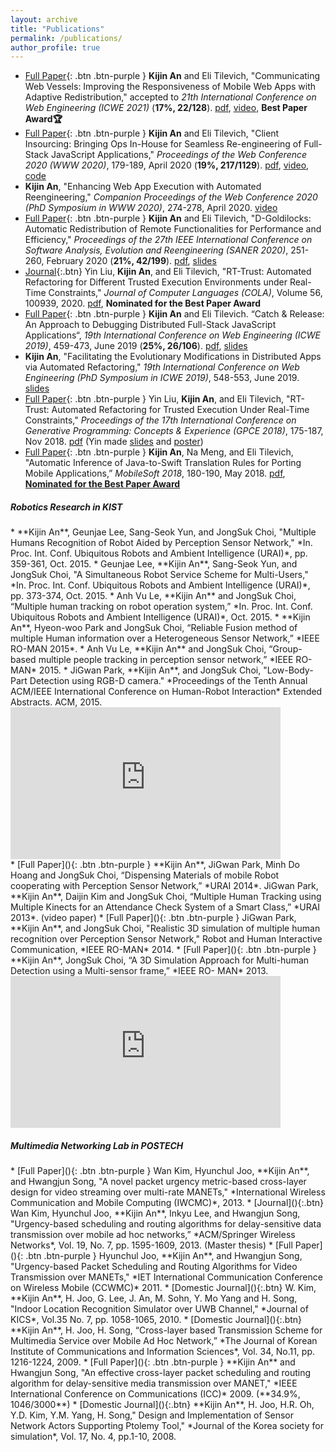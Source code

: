```yaml
---
layout: archive
title: "Publications"
permalink: /publications/
author_profile: true
---
```

* [Full Paper](){: .btn .btn-purple } **Kijin An** and Eli Tilevich, "Communicating Web Vessels: Improving the Responsiveness of Mobile Web Apps with Adaptive Redistribution," accepted to *21th International Conference on Web Engineering (ICWE 2021)* (**17%, 22/128**). [pdf](./ICWE_2021_paper_Kijin.pdf), [video](https://kjproj84.github.io/ICWE2021_KIJIN_AN.mp4), **Best Paper Award🏆**
* [Full Paper](){: .btn .btn-purple } **Kijin An** and Eli Tilevich, "Client Insourcing: Bringing Ops In-House for Seamless Re-engineering of Full-Stack JavaScript Applications," *Proceedings of the Web Conference 2020 (WWW 2020)*, 179-189, April 2020 (**19%, 217/1129**). [pdf](https://people.cs.vt.edu/~tilevich/papers/Client_Insourcing_WebConf2020.pdf), [video](https://youtu.be/69U5Y6HsAOw), [code](https://github.com/kjproj84/JS-RCI)
* **Kijin An**, "Enhancing Web App Execution with Automated Reengineering," *Companion Proceedings of the Web Conference 2020 (PhD Symposium in WWW 2020)*, 274-278, April 2020. [video](https://youtu.be/EvnTicEUkzU)
* [Full Paper](){: .btn .btn-purple } **Kijin An** and Eli Tilevich, "D-Goldilocks: Automatic Redistribution of Remote Functionalities for Performance and Efficiency," *Proceedings of the 27th IEEE International Conference on Software Analysis, Evolution and Reengineering (SANER 2020)*, 251-260, February 2020 (**21%, 42/199**). [pdf](https://people.cs.vt.edu/~tilevich/papers/SANER2020.pdf), [slides](./SANER20_D_Goldilocks.pdf) 
* [Journal](){:.btn} Yin Liu, **Kijin An**, and Eli Tilevich,  "RT-Trust: Automated Refactoring for Different Trusted Execution Environments under Real-Time Constraints," *Journal of Computer Languages (COLA)*, Volume 56, 100939, 2020. [pdf](https://people.cs.vt.edu/~tilevich/papers/RT_Trust_for_Journal.pdf), **Nominated for the Best Paper Award** 
* [Full Paper](){: .btn .btn-purple } **Kijin An** and Eli Tilevich. “Catch & Release: An Approach to Debugging Distributed Full-Stack JavaScript Applications“, *19th International Conference on Web Engineering (ICWE 2019)*, 459-473, June 2019 (**25%, 26/106**). [pdf](https://people.cs.vt.edu/~tilevich/papers/ICWE2019_debugging_insourcing.pdf), [slides](http://web.geni-pco.com/icwe2019/2Catch_Release_An_Approach_to_Debugging_Distributed_Full-Stack_JavaScript_Applications.pdf)
* **Kijin An**, "Facilitating the Evolutionary Modifications in Distributed Apps via Automated Refactoring," *19th International Conference on Web Engineering (PhD Symposium in ICWE 2019)*, 548-553, June 2019. [slides](http://web.geni-pco.com/icwe2019/3Facilitating_the_Evolutionary_Modifications_in_Distributed_Apps_via_Automated_Refactoring.pdf)
* [Full Paper](){: .btn .btn-purple } Yin Liu, **Kijin An**, and Eli Tilevich, "RT-Trust: Automated Refactoring for Trusted Execution Under Real-Time Constraints," *Proceedings of the 17th International Conference on Generative Programming: Concepts & Experience (GPCE 2018)*, 175-187, Nov 2018. [pdf](https://people.cs.vt.edu/~tilevich/papers/cpi-gpce.pdf) (Yin made [slides](https://drive.google.com/file/d/1Ucm3oZg4VfYglxhbplEIFLWWB35yWy80/view) and [poster](https://drive.google.com/file/d/1RO3zCYDZHClDxdlkMyO9zhIsmMEar1sa/view))
* [Full Paper](){: .btn .btn-purple } **Kijin An**, Na Meng, and Eli Tilevich, "Automatic Inference of Java-to-Swift Translation Rules for Porting Mobile Applications,” *MobileSoft 2018*, 180-190, May 2018. [pdf](https://people.cs.vt.edu/~tilevich/papers/inference-translation-mobilesoft2018.pdf), [**Nominated for the Best Paper Award**](https://www.icse2018.org/details/mobilesoft-2018-papers/6/Automatic-Inference-of-Java-to-Swift-Translation-Rules-for-Porting-Mobile-Application)

<h5>Robotics Research in KIST</h5>
* **Kijin An**, Geunjae Lee, Sang-Seok Yun, and JongSuk Choi, "Multiple Humans Recognition of Robot Aided by Perception Sensor Network," *In. Proc. Int. Conf. Ubiquitous Robots and Ambient Intelligence (URAI)*, pp. 359-361, Oct. 2015.
* Geunjae Lee, **Kijin An**, Sang-Seok Yun, and JongSuk Choi, "A Simultaneous Robot Service Scheme for Multi-Users," *In. Proc. Int. Conf. Ubiquitous Robots and Ambient Intelligence (URAI)*, pp. 373-374, Oct. 2015.
* Anh Vu Le, **Kijin An** and JongSuk Choi, “Multiple human tracking on robot operation system,” *In. Proc. Int. Conf. Ubiquitous Robots and Ambient Intelligence (URAI)*, Oct. 2015.
* **Kijin An**, Hyeon-woo Park and JongSuk Choi, “Reliable Fusion method of multiple Human information over a Heterogeneous Sensor Network,” *IEEE RO-MAN 2015*.
* Anh Vu Le, **Kijin An** and JongSuk Choi, “Group-based multiple people tracking in perception sensor network,” *IEEE RO-MAN* 2015.
* JiGwan Park, **Kijin An**, and JongSuk Choi, "Low-Body-Part Detection using RGB-D camera." *Proceedings of the Tenth Annual ACM/IEEE International Conference on Human-Robot Interaction* Extended Abstracts. ACM, 2015. 

<div class="w3-content w3-margin-top" style="max-width:1200px;">
  <div class="w3-row-padding">
   	  <div class="container w3-margin-bottom">
		<div class="container">
	<iframe width="432" height="243" src="https://www.youtube.com/embed/Fg4fI0PD0ns" title="YouTube video player" frameborder="0" allow="accelerometer; autoplay; clipboard-write; encrypted-media; gyroscope; picture-in-picture" allowfullscreen></iframe>
		</div>
	   </div>

  </div>
</div>
* [Full Paper](){: .btn .btn-purple } **Kijin An**, JiGwan Park, Minh Do Hoang and JongSuk Choi, “Dispensing Materials of mobile Robot cooperating with Perception Sensor Network,” *URAI 2014*.
JiGwan Park, **Kijin An**, Daijin Kim and JongSuk Choi, “Multiple Human Tracking using Multiple Kinects for an Attendance Check System of a Smart Class,” *URAI 2013*. (video paper)
* [Full Paper](){: .btn .btn-purple } JiGwan Park, **Kijin An**, and JongSuk Choi, "Realistic 3D simulation of multiple human recognition over Perception Sensor Network," Robot and Human Interactive Communication, *IEEE RO-MAN* 2014.
* [Full Paper](){: .btn .btn-purple } **Kijin An**, JongSuk Choi, “A 3D Simulation Approach for Multi-human Detection using a Multi-sensor frame,” *IEEE RO- MAN* 2013. 

<div class="container w3-margin-bottom">
<iframe width="432" height="243" src="https://www.youtube.com/embed/DNClrSYuss8" title="YouTube video player" frameborder="0" allow="accelerometer; autoplay; clipboard-write; encrypted-media; gyroscope; picture-in-picture" allowfullscreen></iframe>
</div>

<h5>Multimedia Networking Lab in POSTECH</h5>
* [Full Paper](){: .btn .btn-purple } Wan Kim, Hyunchul Joo, **Kijin An**, and Hwangjun Song, "A novel packet urgency metric-based cross-layer design for video streaming over multi-rate MANETs," *International Wireless Communication and Mobile Computing (IWCMC)*, 2013.
* [Journal](){:.btn} Wan Kim, Hyunchul Joo, **Kijin An**, Inkyu Lee, and Hwangjun Song, "Urgency-based scheduling and routing algorithms for delay-sensitive data transmission over mobile ad hoc networks,” *ACM/Springer Wireless Networks*, Vol. 19, No. 7, pp. 1595-1609, 2013. (Master thesis)
* [Full Paper](){: .btn .btn-purple } Hyunchul Joo, **Kijin An**, and Hwangjun Song, "Urgency-based Packet Scheduling and Routing Algorithms for Video Transmission over MANETs," *IET International Communication Conference on Wireless Mobile (CCWMC)* 2011.
* [Domestic Journal](){:.btn} W. Kim, **Kijin An**, H. Joo, G. Lee, J. An, M. Sohn, Y. Mo Yang and H. Song, "Indoor Location Recognition Simulator over UWB Channel," *Journal of KICS*, Vol.35 No. 7, pp. 1058-1065, 2010.
* [Domestic Journal](){:.btn} **Kijin An**, H. Joo, H. Song, “Cross-layer based Transmission Scheme for Multimedia Service over Mobile Ad Hoc Network,” *The Journal of Korean Institute of Communications and Information Sciences*, Vol. 34, No.11, pp. 1216-1224, 2009.
* [Full Paper](){: .btn .btn-purple } **Kijin An** and Hwangjun Song, "An effective cross-layer packet scheduling and routing algorithm for delay-sensitive media transmission over MANET," *IEEE International Conference on Communications (ICC)* 2009. (**34.9%, 1046/3000**) 	
* [Domestic Journal](){:.btn} **Kijin An**, H. Joo, H.R. Oh, Y.D. Kim, Y.M. Yang, H. Song," Design and Implementation of Sensor Network Actors Supporting Ptolemy Tool," *Journal of the Korea society for simulation*, Vol. 17, No. 4, pp.1-10, 2008.
